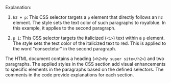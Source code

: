 

Explanation:

1. `h2 + p`: This CSS selector targets a `p` element that directly follows an `h2` element. The style sets the text color of such paragraphs to royalblue. In this example, it applies to the second paragraph.

2. `p i`: This CSS selector targets the italicized (`<i>`) text within a `p` element. The style sets the text color of the italicized text to red. This is applied to the word "consectetur" in the second paragraph.

The HTML document contains a heading (`<h2>My super site</h2>`) and two paragraphs. The applied styles in the CSS section add visual enhancements to specific elements in the paragraphs based on the defined selectors. The comments in the code provide explanations for each section.
